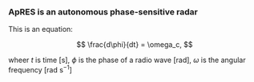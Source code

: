 ### ApRES is an autonomous phase-sensitive radar


This is an equation:

$$
\frac{d\phi}{dt} = \omega_c,
$$

wheer $t$ is time [s], $\phi$ is the phase of a radio wave [rad], $\omega$ is the angular frequency [rad s$^{-1}$]